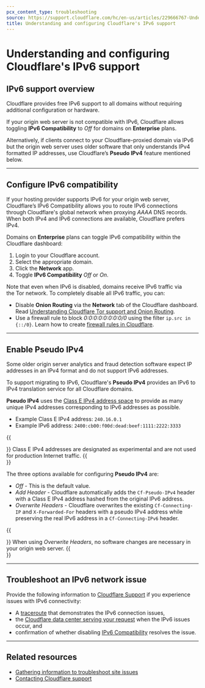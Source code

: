 ```yaml
---
pcx_content_type: troubleshooting
source: https://support.cloudflare.com/hc/en-us/articles/229666767-Understanding-and-configuring-Cloudflare-s-IPv6-support
title: Understanding and configuring Cloudflare's IPv6 support
---
```


# Understanding and configuring Cloudflare's IPv6 support



## IPv6 support overview

Cloudflare provides free IPv6 support to all domains without requiring additional configuration or hardware.

If your origin web server is not compatible with IPv6, Cloudflare allows toggling **IPv6 Compatibility** to _Off_ for domains on **Enterprise** plans.

Alternatively, if clients connect to your Cloudflare-proxied domain via IPv6 but the origin web server uses older software that only understands IPv4 formatted IP addresses, use Cloudflare’s **Pseudo IPv4** feature mentioned below.

___

## Configure IPv6 compatibility

If your hosting provider supports IPv6 for your origin web server, Cloudflare’s IPv6 Compatibility allows you to route IPv6 connections through Cloudflare's global network when proxying _AAAA_ DNS records. When both IPv4 and IPv6 connections are available, Cloudflare prefers IPv4.

Domains on **Enterprise** plans can toggle IPv6 compatibility within the Cloudflare dashboard:

1.  Login to your Cloudflare account.
2.  Select the appropriate domain.
3.  Click the **Network** app.
4.  Toggle **IPv6 Compatibility** _Off_ or _On_.

Note that even when IPv6 is disabled, domains receive IPv6 traffic via the Tor network. To completely disable all IPv6 traffic, you can:

-   Disable **Onion Routing** via the **Network** tab of the Cloudflare dashboard. Read [Understanding Cloudflare Tor support and Onion Routing](https://support.cloudflare.com/hc/articles/203306930).
-   Use a firewall rule to block _0:0:0:0:0:0:0:0/0_ using the filter `ip.src in {::/0}`. Learn how to create [firewall rules in Cloudflare](https://developers.cloudflare.com/firewall/cf-dashboard/create-edit-delete-rules/).

___

## Enable Pseudo IPv4

Some older origin server analytics and fraud detection software expect IP addresses in an IPv4 format and do not support IPv6 addresses.

To support migrating to IPv6, Cloudflare's **Pseudo IPv4** provides an IPv6 to IPv4 translation service for all Cloudflare domains.

**Pseudo IPv4** uses the [Class E IPv4 address space](https://tools.ietf.org/html/rfc1112#section-4) to provide as many unique IPv4 addresses corresponding to IPv6 addresses as possible.

-   Example Class E IPv4 address: `240.16.0.1`
-   Example IPv6 address: `2400:cb00:f00d:dead:beef:1111:2222:3333`

{{<Aside type="note">}}
Class E IPv4 addresses are designated as experimental and are not used
for production Internet traffic.
{{</Aside>}}

The three options available for configuring **Pseudo IPv4** are:

-   _Off_ \- This is the default value.
-   _Add Header_ \- Cloudflare automatically adds the `Cf-Pseudo-IPv4` header with a Class E IPv4 address hashed from the original IPv6 address.
-   _Overwrite Headers_ - Cloudflare overwrites the existing `Cf-Connecting-IP` and `X-Forwarded-For` headers with a pseudo IPv4 address while preserving the real IPv6 address in a `Cf-Connecting-IPv6` header.

{{<Aside type="note">}}
When using *Overwrite Headers*, no software changes are necessary in
your origin web server.
{{</Aside>}}

___

## Troubleshoot an IPv6 network issue

Provide the following information to [Cloudflare Support](https://support.cloudflare.com/hc/articles/200172476) if you experience issues with IPv6 connectivity:

-   A [traceroute](https://support.cloudflare.com/hc/articles/203118044#h_b8cebafd-9243-40e9-9c44-d4b94ccd3a87) that demonstrates the IPv6 connection issues,
-   the [Cloudflare data center serving your request](https://support.cloudflare.com/hc/articles/203118044#h_22b01241-01a5-4bed-a897-6e97cff5c288) when the IPv6 issues occur, and
-   confirmation of whether disabling [IPv6 Compatibility](https://support.cloudflare.com/hc/articles/229666767#h_2fa0b554-3fd2-44a3-9a77-ee116c31b8c3) resolves the issue.

___

## Related resources

-   [Gathering information to troubleshoot site issues](https://support.cloudflare.com/hc/articles/203118044)
-   [Contacting Cloudflare support](https://support.cloudflare.com/hc/articles/200172476)
